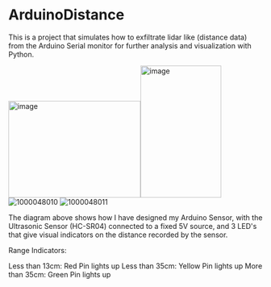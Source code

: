 # ArduinoDistance
This is a project that simulates how to exfiltrate lidar like (distance data) from the Arduino Serial monitor for further analysis and visualization with Python.

<img width="262" height="192" alt="image" src="https://github.com/user-attachments/assets/216135e7-c7f0-4ffc-8ea5-997efde7ddf5" /><img width="160" height="262" alt="image" src="https://github.com/user-attachments/assets/7fad62ef-ff5d-4a0e-a055-33a466d775a7" />
![1000048010](https://github.com/user-attachments/assets/1b0be288-5fa4-4343-8695-5d7d309bc5cf)
![1000048011](https://github.com/user-attachments/assets/ea104109-48d0-440c-bf4f-ffc690927fcc)

The diagram above shows how I have designed my Arduino Sensor, with the Ultrasonic Sensor (HC-SR04) connected to a fixed 5V source, and 3 LED's that give visual indicators on the distance recorded by the sensor.

Range Indicators:

Less than 13cm: Red Pin lights up
Less than 35cm: Yellow Pin lights up
More than 35cm: Green Pin lights up

